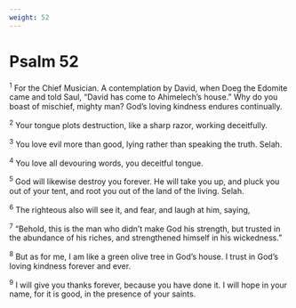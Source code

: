 ```yaml
---
weight: 52
---
```


# Psalm 52

<sup>1</sup> For the Chief Musician. A contemplation by David, when Doeg the Edomite came and told Saul, “David has come to Ahimelech’s house.” Why do you boast of mischief, mighty man? God’s loving kindness endures continually. 

<sup>2</sup> Your tongue plots destruction, like a sharp razor, working deceitfully. 

<sup>3</sup> You love evil more than good, lying rather than speaking the truth. Selah. 

<sup>4</sup> You love all devouring words, you deceitful tongue. 

<sup>5</sup> God will likewise destroy you forever. He will take you up, and pluck you out of your tent, and root you out of the land of the living. Selah. 

<sup>6</sup> The righteous also will see it, and fear, and laugh at him, saying, 

<sup>7</sup> “Behold, this is the man who didn’t make God his strength, but trusted in the abundance of his riches, and strengthened himself in his wickedness.” 

<sup>8</sup> But as for me, I am like a green olive tree in God’s house. I trust in God’s loving kindness forever and ever. 

<sup>9</sup> I will give you thanks forever, because you have done it. I will hope in your name, for it is good, in the presence of your saints. 


